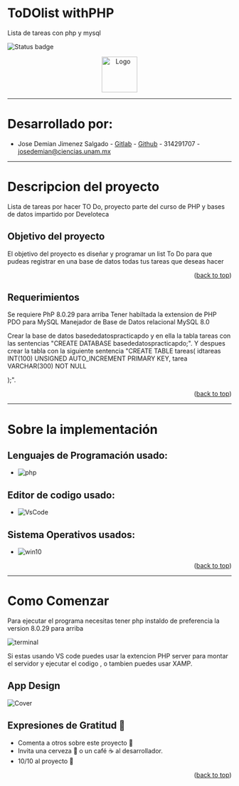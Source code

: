# ToDOlist withPHP
Lista de tareas con php y mysql




![Status badge](https://img.shields.io/badge/status-TERMINADO%20-green?style=for-the-badge)


<div align="center">
  <img src="https://user-images.githubusercontent.com/79823316/220245622-4cd1cc0b-521c-4252-8e39-1d2b0d9c2389.png" alt="Logo" width="80" height="80">
</div>

____

# Desarrollado por:

* Jose Demian Jimenez Salgado - [Gitlab](https://gitlab.com/demian035) - [Github](https://github.com/demian35) - 314291707 - josedemian@ciencias.unam.mx


_____

# Descripcion del proyecto
Lista de tareas por hacer TO Do, proyecto parte del curso de PHP y bases de datos impartido por Develoteca

## Objetivo del proyecto
El objetivo del proyecto es diseñar y programar un list To Do para que pudeas registrar en una base de datos 
todas tus tareas que deseas hacer

<p align="right">(<a href="#readme-top">back to top</a>)</p>

## Requerimientos

Se requiere PhP 8.0.29 para arriba
Tener habiltada la extension de PHP PDO para MySQL
Manejador de Base de Datos relacional MySQL 8.0

Crear la base de datos basededatospracticapdo y en ella la tabla tareas con las sentencias "CREATE DATABASE basededatospracticapdo;". 
Y despues crear la tabla con la siguiente sentencia "CREATE TABLE tareas(
        idtareas INT(100) UNSIGNED AUTO_INCREMENT PRIMARY KEY,
        tarea VARCHAR(300) NOT NULL
        
);".


<p align="right">(<a href="#readme-top">back to top</a>)</p>

____
# Sobre la implementación 


## Lenguajes de Programación usado:
* ![php](https://img.shields.io/badge/PHP-8.0.29-orange?style=for-the-badge&logo=php) 

## Editor de codigo usado:

* ![VsCode](https://img.shields.io/badge/VSCode-0078D4?style=for-the-badge&logo=visual%20studio%20code&logoColor=white)


## Sistema Operativos usados:



* ![win10](https://img.shields.io/badge/Windows-0078D6?style=for-the-badge&logo=windows&logoColor=white)




<p align="right">(<a href="#readme-top">back to top</a>)</p>

______

# Como Comenzar
Para ejecutar el programa necesitas tener php instaldo de preferencia la version 8.0.29 para arriba

![terminal](https://cdn.discordapp.com/attachments/973431395806498899/1132984844385800214/versionPhp.png)

Si estas usando VS code puedes usar la extencion PHP server para montar el servidor y ejecutar el codigo , o tambien puedes usar XAMP.


## App Design
![Cover](https://cdn.discordapp.com/attachments/973431395806498899/1132985989468540959/ToDOList.png)



## Expresiones de Gratitud 🎁

- Comenta a otros sobre este proyecto 📢
- Invita una cerveza 🍺 o un café ☕ al desarrollador.
- 10/10 al proyecto 💯










<p align="right">(<a href="#readme-top">back to top</a>)</p>




